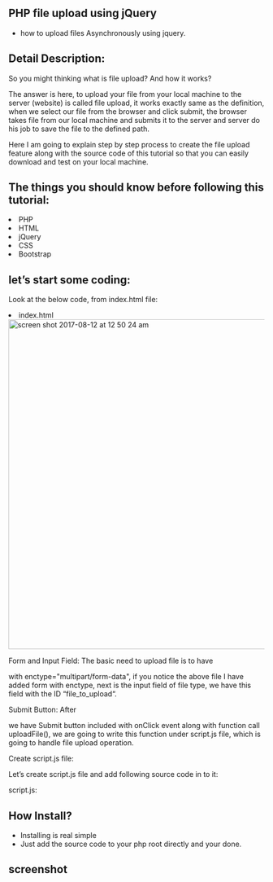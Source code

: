 ## PHP file upload using jQuery
- how to upload files Asynchronously using jquery.

## Detail Description:
<p>So you might thinking what is file upload? And how it works?</p>

The answer is here, to upload your file from your local machine to the server (website) is called file upload, it works exactly same as the definition, when we select our file from the browser and click submit, the browser takes file from our local machine and submits it to the server and server do his job to save the file to the defined path.

Here I am going to explain step by step process to create the file upload feature along with the source code of this tutorial so that you can easily download and test on your local machine.



## The things you should know before following this tutorial:
<li>PHP</li>
<li>HTML</li>
<li>jQuery</li>
<li>CSS</li>
<li>Bootstrap</li>

## let’s start some coding:
<p>Look at the below code, from index.html file:</p>

<li>index.html</li>

<img width="648" alt="screen shot 2017-08-12 at 12 50 24 am" src="https://user-images.githubusercontent.com/12325386/29223227-67052cb6-7ef8-11e7-8c78-504254479b15.png">


<p>Form and Input Field: The basic need to upload file is to have <form> with enctype="multipart/form-data", if you notice the above file I have added form with enctype, next is the input field of file type, we have this field with the ID “file_to_upload“. </p>

<p>Submit Button: After </form> we have Submit button included with onClick event along with function call uploadFile(), we are going to write this function under script.js file, which is going to handle file upload operation.</p>

Create script.js file:

Let’s create script.js file and add following source code in to it:

script.js:


## How Install? 
- Installing is real simple 
- Just add the source code to your php root directly and your done.



## screenshot

